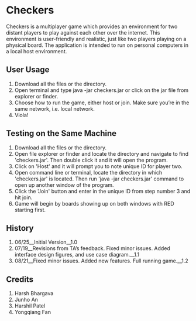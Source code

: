 # Checkers
Checkers is a multiplayer game which provides an environment for two distant players to play against each other over the internet. This environment is user-friendly and realistic, just like two players playing on a physical board. The application is intended to run on personal computers in a local host environment.

## User Usage

1. Download all the files or the directory.
2. Open terminal and type java -jar checkers.jar or click on the jar file from explorer or finder.
3. Choose how to run the game, either host or join. Make sure you’re in the same network, i.e. local network.
4. Viola!

## Testing on the Same Machine

1. Download all the files or the directory.
2. Open file explorer or finder and locate the directory and navigate to find 'checkers.jar'. Then double click it and it will open the program.
3. Click on 'Host' and it will prompt you to note unique ID for player two.
4. Open command line or terminal, locate the directory in which 'checkers.jar' is located. Then run 'java -jar checkers.jar' command to open up another window of the program.
5. Click the 'Join' button and enter in the unique ID from step number 3 and hit join.
6. Game will begin by boards showing up on both windows with RED starting first.



## History

1. 06/25__Initial Version__1.0
2. 07/19__Revisions from TA’s feedback. Fixed minor issues. Added interface design figures, and use case diagram.__1.1
3. 08/21__Fixed minor issues. Added new features. Full running game.__1.2

## Credits

1. Harsh Bhargava
2. Junho An
3. Harshil Patel
4. Yongqiang Fan
